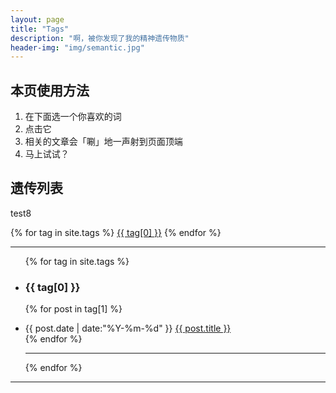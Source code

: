 ```yaml
---
layout: page
title: "Tags"
description: "啊，被你发现了我的精神遗传物质"  
header-img: "img/semantic.jpg"  
---
```


## 本页使用方法

1. 在下面选一个你喜欢的词
2. 点击它
3. 相关的文章会「唰」地一声射到页面顶端
4. 马上试试？

## 遗传列表

test8

<script type="text/javascript" src='/js/jquery.tagcloud.js'></script> 

<div id="tagscloud">
{% for tag in site.tags %}
<a href="#{{ tag[0] }}" title="{{ tag[0] }}" rel="{{ tag[1].size }}">{{ tag[0] }}</a>
{% endfor %}
</div>

<script language="javascript">
$.fn.tagcloud.defaults = {
      size: {start: 14, end: 18, unit: 'pt'},
      color: {start: '#cde', end: '#f52'}
    };
$(function () {
      $('#tagscloud a').tagcloud();
    });
</script>

---

<!--列出每个tag出现的文章-->

<ul class="listing">
{% for tag in site.tags %}
  <li class="listing-seperator" id="{{ tag[0] }}"><h3>{{ tag[0] }}</h3></li>

  {% for post in tag[1] %}
  <li class="listing-item">
  <time datetime="{{ post.date | date:"%Y-%m-%d" }}">{{ post.date | date:"%Y-%m-%d" }}</time>
  <a href="{{ post.url }}" title="{{ post.title }}">{{ post.title }}</a>
  </li>
  {% endfor %}

<hr>

{% endfor %}
</ul>

---